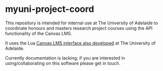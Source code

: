 # myuni-project-coord

This repository is intended for internal use at The University of Adelaide to coordinate honours and masters research project courses
using the API functionality of the Canvas LMS.

It uses the Lua [Canvas LMS interface also developed](https://github.com/wspr/canvas-lms-lua) at The University of Adelaide.

Currently documentation is lacking; if you are interested in using/collaborating on this software please get in touch.
